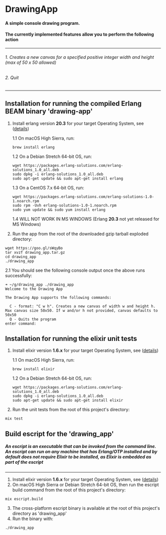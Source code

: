 # DrawingApp
#### A simple console drawing program.
#### The currently implemented features allow you to perform the following action
---
###### 1. Creates a new canvas for a specified positive integer width and height (max of 50 x 50 allowed)
###### 2. Quit
---
## Installation for running the compiled Erlang BEAM binary 'drawing-app'
1. Install erlang version **20.3** for your target Operating System, see ([details](https://www.erlang-solutions.com/resources/download.html))

   1.1 On macOS High Sierra, run:
   ```
   brew install erlang
   ```
   
   1.2 On a Debian Stretch 64-bit OS, run:
   ```
   wget https://packages.erlang-solutions.com/erlang-solutions_1.0_all.deb
   sudo dpkg -i erlang-solutions_1.0_all.deb
   sudo apt-get update && sudo apt-get install erlang
   ```
  
   1.3 On a CentOS 7.x 64-bit OS, run:
   ```
   wget https://packages.erlang-solutions.com/erlang-solutions-1.0-1.noarch.rpm
   sudo rpm -Uvh erlang-solutions-1.0-1.noarch.rpm
   sudo yum update && sudo yum install erlang
   ```
   
   1.4 WILL NOT WORK IN MS WINDOWS (Erlang **20.3** not yet released for MS Windows)

2. Run the app from the root of the downloaded gzip tarball exploded directory:
```
wget https://goo.gl/sWqyBo
tar xvzf drawing_app.tar.gz
cd drawing_app
./drawing_app
```

2.1 You should see the following console output once the above runs successfully:
```
➜ ~/g/drawing_app ./drawing_app
Welcome to the Drawing App

The Drawing App supports the following commands:

  C - format: "C w h". Creates a new canvas of width w and height h. Max canvas size 50x50. If w and/or h not provided, canvas defaults to 50x50
  Q - Quits the program
enter command:
```


## Installation for running the elixir unit tests
1. Install elixir version **1.6.x** for your target Operating System, see ([details](https://www.erlang-solutions.com/resources/download.html))

   1.1 On macOS High Sierra, run:
   ```
   brew install elixir
   ```
   
   1.2 On a Debian Stretch 64-bit OS, run:
   ```
   wget https://packages.erlang-solutions.com/erlang-solutions_1.0_all.deb
   sudo dpkg -i erlang-solutions_1.0_all.deb
   sudo apt-get update && sudo apt-get install elixir
   ```
 
 2. Run the unit tests from the root of this project's directory:
 ```
 mix test
 ```


## Build escript for the 'drawing_app'
##### An escript is an executable that can be invoked from the command line. An escript can run on any machine that has Erlang/OTP installed and by default does not require Elixir to be installed, as Elixir is embedded as part of the escript
------
1. Install elixir version **1.6.x** for your target Operating System, see ([details](https://www.erlang-solutions.com/resources/download.html))
2. On macOS High Sierra or Debian Stretch 64-bit OS, then run the escript build command from the root of this project's directory:
```
mix escript.build
```
3. The cross-platform escript binary is available at the root of this project's directory as 'drawing_app'
4. Run the binary with:
```
./drawing_app
```

